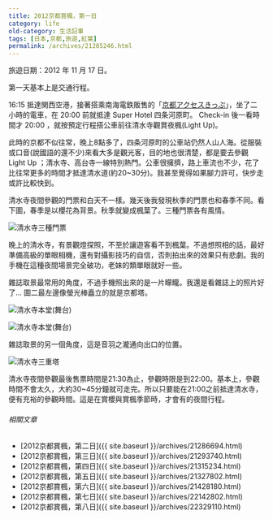```yaml
---
title: 2012京都賞楓，第一日
category: life
old-category: 生活記事
tags: [日本,京都,旅遊,紅葉]
permalink: /archives/21285246.html
---
```


旅遊日期：2012 年 11 月 17 日。

第一天基本上是交通行程。

16:15 抵達関西空港，接著搭乘南海電鉄販售的「[京都アクセスきっぷ](http://www.nankai.co.jp/traffic/otoku/kyoto_access/index.html)」，坐了二小時的電車，在 20:00 前就抵達 Super Hotel 四条河原町。 Check-in 後一看時間才 20:00 ，就按預定行程搭公車前往清水寺觀賞夜楓(Light Up)。

<!--more-->

此時的京都不似往常，晚上8點多了，四条河原町的公車站仍然人山人海。從服裝或口音(說國語的還不少)來看大多是觀光客，目的地也很清楚，都是要去參觀 Light Up ；清水寺、高台寺一線特別熱門。公車很擁擠，路上車流也不少，花了比往常更多的時間才抵達清水道(約20~30分)。我甚至覺得如果腳力許可，快步走或許比較快到。

清水寺夜間參觀的門票和白天不一樣。幾天後我發現秋季的門票也和春季不同。看下圖，春季是以櫻花為背景。秋季就變成楓葉了。三種門票各有風情。

![清水寺三種門票](https://i.imgur.com/9nZghDY.jpg)

晚上的清水寺，有景觀燈探照，不至於讓遊客看不到楓葉。不過想照相的話，最好準備高級的單眼相機，還有對攝影技巧的自信，否則拍出來的效果只有悲劇。我的手機在這種夜間場景完全破功，老妹的類單眼就好一些。

雜誌取景最常用的角度，不過手機照出來的是一片矇矓。我還是看雜誌上的照片好了...
圖二最左邊像螢光棒矗立的就是京都塔。

![清水寺本堂(舞台)](https://i.imgur.com/exQtP6p.jpg)

![清水寺本堂(舞台)](https://i.imgur.com/j5P6qED.jpg)

雜誌取景的另一個角度，這是音羽之瀧通向出口的位置。

![清水寺三重塔](https://i.imgur.com/bTKJIUP.jpg)

清水寺夜間參觀最後售票時間是21:30為止，參觀時限是到22:00。基本上，參觀時間不會太久，大約30~45分鐘就可走完。所以只要能在21:00之前抵達清水寺，便有充裕的參觀時間。這是在賞櫻與賞楓季節時，才會有的夜間行程。

###### 相關文章

* [2012京都賞楓，第二日]({{ site.baseurl }}/archives/21286694.html)
* [2012京都賞楓，第三日]({{ site.baseurl }}/archives/21293740.html)
* [2012京都賞楓，第四日]({{ site.baseurl }}/archives/21315234.html)
* [2012京都賞楓，第五日]({{ site.baseurl }}/archives/21327802.html)
* [2012京都賞楓，第六日]({{ site.baseurl }}/archives/21428180.html)
* [2012京都賞楓，第七日]({{ site.baseurl }}/archives/22142802.html)
* [2012京都賞楓，第八日]({{ site.baseurl }}/archives/22329110.html)
